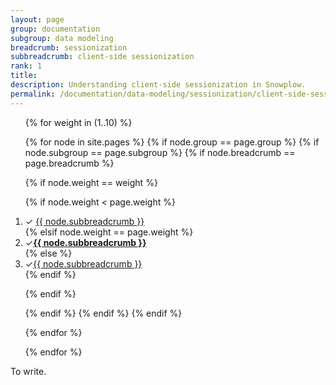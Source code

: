 ```yaml
---
layout: page
group: documentation
subgroup: data modeling
breadcrumb: sessionization
subbreadcrumb: client-side sessionization
rank: 1
title:
description: Understanding client-side sessionization in Snowplow.
permalink: /documentation/data-modeling/sessionization/client-side-sessionization/
---
```


<nav>
  <ol>

{% for weight in (1..10) %}

{% for node in site.pages %}
{% if node.group == page.group %}
{% if node.subgroup == page.subgroup %}
{% if node.breadcrumb == page.breadcrumb %}

{% if node.weight == weight %}

{% if node.weight < page.weight %}<li class="visited">&#10003; <a href="{{ BASE_PATH }}{{node.url}}">{{ node.subbreadcrumb }}</a></li>
{% elsif node.weight == page.weight %}<li class="current">&#10003;<strong><a href="{{ BASE_PATH }}{{node.url}}">{{ node.subbreadcrumb }}</a></strong></li>
{% else %}<li>&#10003;<a href="{{ BASE_PATH }}{{node.url}}">{{ node.subbreadcrumb }}</a></li>
{% endif %}

{% endif %}

{% endif %}
{% endif %}
{% endif %}

{% endfor %}

{% endfor %}

  </ol>
</nav>

To write.
